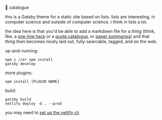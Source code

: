 📜 catalogue

this is a Gatsby theme for a static site based on lists. lists are interesting, in computer science and outside of computer science. i think in lists a lot. 

the idea here is that you'd be able to add a markdown file for a _thing_ (think, like, a [one-line hack](https://connorrothschild.github.io/one-line-hacks/) or a [quote catalogue](https://arcana.computer/catalogs/quotes), or [paper summaries](https://deblnia.github.io/speedyscholar/)) and that _thing_ then becomes nicely laid out, fully-searcable, tagged, and on the web. 


up-and-running: 

```
npm i //or npm install 
gatsby develop

``` 

more plugins: 

```
npm install [PLUGIN NAME]

``` 


build: 

```
gatsby build 
netlify deploy -d . --prod

```

you may need to [set up the netlify cli](https://www.gatsbyjs.com/docs/recipes/deploying-your-site/#deploying-to-netlify). 

